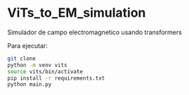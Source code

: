 # ViTs_to_EM_simulation
Simulador de campo electromagnetico usando transformers

Para ejecutar:
```bash
git clone 
python -m venv vits
source vits/bin/activate
pip install -r requirements.txt
python main.py
```
